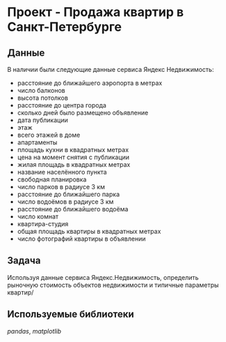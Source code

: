 # Проект - Продажа квартир в Санкт-Петербурге


## Данные

В наличии были следующие данные сервиса Яндекс Недвижимость:
- расстояние до ближайшего аэропорта в метрах 
- число балконов
- высота потолков 
- расстояние до центра города 
- сколько дней было размещено объявление
- дата публикации
- этаж
- всего этажей в доме
- апартаменты 
- площадь кухни в квадратных метрах 
- цена на момент снятия с публикации
- жилая площадь в квадратных метрах 
- название населённого пункта
- свободная планировка
- число парков в радиусе 3 км
- расстояние до ближайшего парка 
- число водоёмов в радиусе 3 км
- расстояние до ближайшего водоёма 
- число комнат
- квартира-студия
- общая площадь квартиры в квадратных метрах
- число фотографий квартиры в объявлении

## Задача

Используя данные сервиса Яндекс.Недвижимость, определить рыночную стоимость объектов недвижимости и типичные параметры квартир/

## Используемые библиотеки
*pandas*, *matplotlib*
